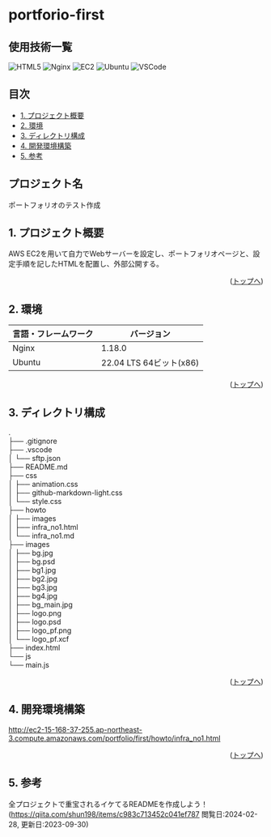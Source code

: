 # portforio-first<!-- omit in toc -->

<div id="top"></div>

## 使用技術一覧<!-- omit in toc -->

<p style="display: inline">
  <!-- フロントエンドのフレームワーク一覧 -->
<img alt="HTML5" src="https://img.shields.io/badge/html5-ffffff?style=for-the-badge&logo=html5">
  <!-- バックエンドのフレームワーク一覧 -->
  <!-- バックエンドの言語一覧 -->
  <!-- ミドルウェア一覧 -->
<img alt="Nginx" src="https://img.shields.io/badge/-Nginx-269539.svg?logo=nginx&style=for-the-badge">
  <!-- インフラ一覧 -->
<img alt="EC2" src="https://img.shields.io/badge/-Amazon%20ec2-232F3E.svg?logo=amazon-ec2&style=for-the-badge">
<img alt="Ubuntu" src="https://img.shields.io/badge/ubuntu-300a24?style=for-the-badge&logo=ubuntu">
  <!-- その他ツール等 -->
<img alt="VSCode" src="https://img.shields.io/badge/vscode-007acc?style=for-the-badge&logo=visual-studio-code">
</p>

## 目次<!-- omit in toc -->

- [1. プロジェクト概要](#1-プロジェクト概要)
- [2. 環境](#2-環境)
- [3. ディレクトリ構成](#3-ディレクトリ構成)
- [4. 開発環境構築](#4-開発環境構築)
- [5. 参考](#5-参考)

## プロジェクト名<!-- omit in toc -->

ポートフォリオのテスト作成

## 1. プロジェクト概要

AWS EC2を用いて自力でWebサーバーを設定し、ポートフォリオページと、設定手順を記したHTMLを配置し、外部公開する。
<p align="right">(<a href="#top">トップへ</a>)</p>

<!-- ## プロジェクト詳細 -->

  <!-- プロジェクト管理をしていればリンクを貼る -->
<!-- <p align="right">(<a href="#top">トップへ</a>)</p> -->

## 2. 環境
<!-- 言語、フレームワーク、ミドルウェア、インフラの一覧とバージョンを記載 -->

| 言語・フレームワーク  | バージョン |
| ------------------ | ---------- |
| Nginx              | 1.18.0     |
| Ubuntu             | 22.04 LTS 64ビット(x86)    |
<p align="right">(<a href="#top">トップへ</a>)</p>

## 3. ディレクトリ構成

<!-- Treeコマンドを使ってディレクトリ構成を記載 -->
<!-- tree -a -I "github-markdown-css|.DS_Store|.git|images_photo" -L 2-->
.<br>
├── .gitignore<br>
├── .vscode<br>
│   └── sftp.json<br>
├── README.md<br>
├── css<br>
│   ├── animation.css<br>
│   ├── github-markdown-light.css<br>
│   └── style.css<br>
├── howto<br>
│   ├── images<br>
│   ├── infra_no1.html<br>
│   └── infra_no1.md<br>
├── images<br>
│   ├── bg.jpg<br>
│   ├── bg.psd<br>
│   ├── bg1.jpg<br>
│   ├── bg2.jpg<br>
│   ├── bg3.jpg<br>
│   ├── bg4.jpg<br>
│   ├── bg_main.jpg<br>
│   ├── logo.png<br>
│   ├── logo.psd<br>
│   ├── logo_pf.png<br>
│   └── logo_pf.xcf<br>
├── index.html<br>
└── js<br>
    └── main.js<br>

<p align="right">(<a href="#top">トップへ</a>)</p>

## 4. 開発環境構築

<http://ec2-15-168-37-255.ap-northeast-3.compute.amazonaws.com/portfolio/first/howto/infra_no1.html>
<p align="right">(<a href="#top">トップへ</a>)</p>

<!-- ## トラブルシューティング -->

## 5. 参考

全プロジェクトで重宝されるイケてるREADMEを作成しよう！(<https://qiita.com/shun198/items/c983c713452c041ef787> 閲覧日:2024-02-28, 更新日:2023-09-30)
